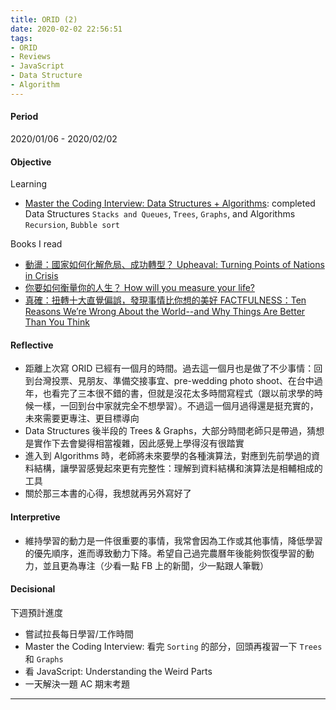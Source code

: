 ```yaml
---
title: ORID (2)
date: 2020-02-02 22:56:51
tags:
- ORID
- Reviews
- JavaScript
- Data Structure
- Algorithm
---
```


#### Period
2020/01/06 - 2020/02/02

#### Objective
Learning
* [Master the Coding Interview: Data Structures + Algorithms](https://www.udemy.com/course/master-the-coding-interview-data-structures-algorithms/): completed Data Structures `Stacks and Queues`, `Trees`, `Graphs`, and Algorithms `Recursion`, `Bubble sort`
  
Books I read
* [動盪：國家如何化解危局、成功轉型？ Upheaval: Turning Points of Nations in Crisis](https://www.books.com.tw/products/0010840756?sloc=main) 
* [你要如何衡量你的人生？ How will you measure your life?](https://www.books.com.tw/products/0010780469?sloc=main)
* [真確：扭轉十大直覺偏誤，發現事情比你想的美好 FACTFULNESS：Ten Reasons We’re Wrong About the World--and Why Things Are Better Than You Think](https://www.books.com.tw/products/0010790443?sloc=main)

#### Reflective

* 距離上次寫 ORID 已經有一個月的時間。過去這一個月也是做了不少事情：回到台灣投票、見朋友、準備交接事宜、pre-wedding photo shoot、在台中過年，也看完了三本很不錯的書，但就是沒花太多時間寫程式（跟以前求學的時候一樣，一回到台中家就完全不想學習）。不過這一個月過得還是挺充實的，未來需要更專注、更目標導向
* Data Structures 後半段的 Trees & Graphs，大部分時間老師只是帶過，猜想是實作下去會變得相當複雜，因此感覺上學得沒有很踏實
* 進入到 Algorithms 時，老師將未來要學的各種演算法，對應到先前學過的資料結構，讓學習感覺起來更有完整性：理解到資料結構和演算法是相輔相成的工具
* 關於那三本書的心得，我想就再另外寫好了

#### Interpretive
* 維持學習的動力是一件很重要的事情，我常會因為工作或其他事情，降低學習的優先順序，進而導致動力下降。希望自己過完農曆年後能夠恢復學習的動力，並且更為專注（少看一點 FB 上的新聞，少一點跟人筆戰）

#### Decisional
下週預計進度
* 嘗試拉長每日學習/工作時間
* Master the Coding Interview: 看完 `Sorting` 的部分，回頭再複習一下 `Trees` 和 `Graphs`
* 看 JavaScript: Understanding the Weird Parts
* 一天解決一題 AC 期末考題

***